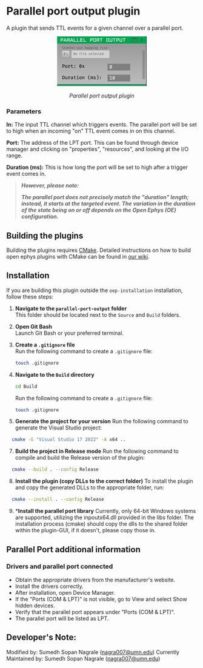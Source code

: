 # Parallel port output plugin
A plugin that sends TTL events for a given channel over a parallel port. 
<p align="center">
  <img src="parallel-port-image.PNG" alt="Parallel port plugin image">
</p>
<p align="center"><i>Parallel port output plugin</i></p>

### Parameters

**In:** The input TTL channel which triggers events. The parallel port will be set to high when an incoming "on" TTL event comes in on this channel.

**Port:** The address of the LPT port. This can be found through device manager and clicking on "properties", "resources", and looking at the I/O range.

**Duration (ms):** This is how long the port will be set to high after a trigger event comes in.

> **_However, please note:_**
> 
> **_The parallel port does not precisely match the "duration" length; instead, it starts at the targeted event. The variation in the duration of the state being on or off depends on the Open Ephys (OE) configuration._**

## Building the plugins
Building the plugins requires [CMake](https://cmake.org/). Detailed instructions on how to build open ephys plugins with CMake can be found in [our wiki](https://open-ephys.atlassian.net/wiki/spaces/OEW/pages/1259110401/Plugin+CMake+Builds).

## Installation

If you are building this plugin outside the `oep-installation` installation, follow these steps:

1. **Navigate to the `parallel-port-output` folder**  
   This folder should be located next to the `Source` and `Build` folders.

2. **Open Git Bash**  
   Launch Git Bash or your preferred terminal.

3. **Create a `.gitignore` file**  
   Run the following command to create a `.gitignore` file:
   ```bash
   touch .gitignore
	```
	
4. **Navigate to the `Build` directory**
   ```bash
   cd Build
   ```
   Run the following command to create a `.gitignore` file:
   ```bash
   touch .gitignore
   ```
6. **Generate the project for your version**
	Run the following command to generate the Visual Studio project:
  
  ```bash
	cmake -G "Visual Studio 17 2022" -A x64 ..
  ```
7. **Build the project in Release mode**
	Run the following command to compile and build the Release version of the plugin:
  
  ```bash
	cmake --build . --config Release
  ```
8. **Install the plugin (copy DLLs to the correct folder)**
	To install the plugin and copy the generated DLLs to the appropriate folder, run:
  
  ```bash
	cmake --install . --config Release
  ```
9. ***Install the parallel port library**
    Currently, only 64-bit Windows systems are supported, utilizing the inpoutx64.dll provided in the libs folder. The installation process (cmake) should copy the dlls to the shared folder within the plugin-GUI, if it doesn't, please copy those in.

## Parallel Port additional information
### Drivers and parallel port connected
* Obtain the appropriate drivers from the manufacturer's website.
* Install the drivers correctly.
* After installation, open Device Manager.
* If the "Ports (COM & LPT)" is not visible, go to View and select Show hidden devices.
* Verify that the parallel port appears under "Ports (COM & LPT)".
* The parallel port will be listed as LPT.

## Developer's Note:
Modified by: Sumedh Sopan Nagrale (nagra007@umn.edu)
Currently Maintained by: Sumedh Sopan Nagrale (nagra007@umn.edu)
